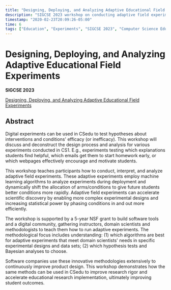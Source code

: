 ```yaml
---
title: "Designing, Deploying, and Analyzing Adaptive Educational Field Experiments"
description: "SIGCSE 2023 workshop on conducting adaptive field experiments in computer science education."
timestamp: "2020-02-23T20:09:26-05:00"
time: 6
tags: ["Education", "Experiments", "SIGCSE 2023", "Computer Science Education", "Research Methods"]
---
```


# Designing, Deploying, and Analyzing Adaptive Educational Field Experiments

**SIGCSE 2023**

[Designing, Deploying, and Analyzing Adaptive Educational Field Experiments](https://dl.acm.org/doi/abs/10.1145/3545947.3569635)

## Abstract

Digital experiments can be used in CSedu to test hypotheses about interventions and conditions' efficacy (or inefficacy). This workshop will discuss and deconstruct the design process and analysis for various experiments conducted in CS1. E.g., experiments testing which explanations students find helpful, which emails get them to start homework early, or which webpages effectively encourage and motivate students.

This workshop teaches participants how to conduct, interpret, and analyze adaptive field experiments. These adaptive experiments employ machine learning algorithms to analyze experiments during deployment and dynamically shift the allocation of arms/conditions to give future students better conditions more rapidly. Adaptive field experiments can accelerate scientific discovery by enabling more complex experimental designs and increasing statistical power by phasing conditions in and out more efficiently.

The workshop is supported by a 5-year NSF grant to build software tools and a digital community, gathering instructors, domain scientists and methodologists to teach them how to run adaptive experiments. The methodological focus includes understanding: (1) which algorithms are best for adaptive experiments that meet domain scientists' needs in specific experimental designs and data sets; (2) which hypothesis tests and Bayesian analyses to choose.

Software companies use these innovative methodologies extensively to continuously improve product design. This workshop demonstrates how the same methods can be used in CSedu to improve research rigor and accelerate educational research implementation, ultimately improving student outcomes. 